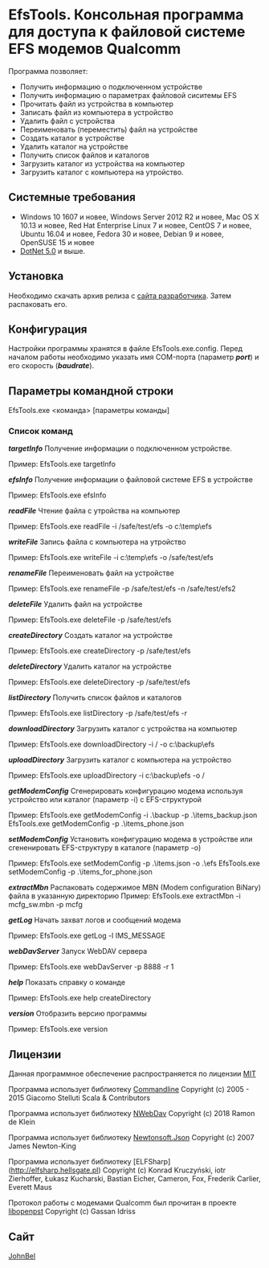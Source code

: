 # EfsTools. Консольная программа для доступа к файловой системе EFS модемов Qualcomm

Программа позволяет:
- Получить информацию о подключенном устройстве
- Получить информацию о параметрах файловой сиситемы EFS
- Прочитать файл из устройства в компьютер
- Записать файл из компьютера в устройство
- Удалить файл с устройства
- Переименовать (переместить) файл на устройстве
- Создать каталог в устройстве
- Удалить каталог на устройстве
- Получить список файлов и каталогов 
- Загрузить каталог из устройства на компьютер
- Загрузить каталог с компьютера на утройство.

## Системные требования

- Windows 10 1607 и новее, Windows Server 2012 R2 и новее, Mac OS X 10.13 и новее, Red Hat Enterprise Linux 7 и новее, CentOS 7 и новее, Ubuntu 16.04 и новее, Fedora 30 и новее, Debian 9 и новее, OpenSUSE 15 и новее
- [DotNet 5.0](https://dotnet.microsoft.com/download/dotnet/5.0) и выше.

## Установка
Необходимо скачать архив релиза с [сайта разработчика](http://johnbel.github.io/). Затем распаковать его.

## Конфигурация
Настройки программы хранятся в файле EfsTools.exe.config. Перед началом работы необходимо указать имя COM-порта (параметр ***port***) и его скорость (***baudrate***).

## Параметры командной строки

EfsTools.exe <команда> [параметры команды]

### Список команд
  
***targetInfo***
Получение информации о подключенном устройстве.

Пример: EfsTools.exe targetInfo

***efsInfo***
Получение информации о файловой системе EFS в устройстве

Пример: EfsTools.exe efsInfo

***readFile***
Чтение файла с утройства на компьютер

Пример: EfsTools.exe readFile -i /safe/test/efs -o c:\temp\efs

***writeFile***
Запись файла с компьютера на утройство

Пример: EfsTools.exe writeFile -i c:\temp\efs -o /safe/test/efs

***renameFile***
Переименовать файл на устройстве

Пример: EfsTools.exe renameFile -p /safe/test/efs -n /safe/test/efs2


***deleteFile***
Удалить файл на устройстве

Пример: EfsTools.exe deleteFile -p /safe/test/efs

***createDirectory***
Создать каталог на устройстве

Пример: EfsTools.exe createDirectory -p /safe/test/efs


***deleteDirectory***
Удалить каталог на устройстве

Пример: EfsTools.exe deleteDirectory -p /safe/test/efs


***listDirectory***
Получить список файлов и каталогов 

Пример: EfsTools.exe listDirectory -p /safe/test/efs -r

***downloadDirectory***
Загрузить каталог с устройства на компьютер

Пример: EfsTools.exe downloadDirectory -i / -o c:\backup\efs


***uploadDirectory***
Загрузить каталог c компьютера на устройство

Пример: EfsTools.exe uploadDirectory -i c:\backup\efs -o /


***getModemConfig***
Сгенерировать конфигурацию модема используя устройство или каталог (параметр -i) с EFS-структурой

Пример: EfsTools.exe getModemConfig -i .\backup -p .\items_backup.json 
EfsTools.exe getModemConfig -p .\items_phone.json 


***setModemConfig***
Установить конфигурацию модема в устройстве или сгененировать EFS-структуру в каталоге (параметр -o)

Пример: EfsTools.exe setModemConfig -p .\items.json -o .\efs
EfsTools.exe setModemConfig -p .\items_for_phone.json


***extractMbn***
Распаковать содержимое MBN (Modem configuration BiNary) файла в указанную директорию
Пример: EfsTools.exe extractMbn -i mcfg_sw.mbn -p mcfg

***getLog***
Начать захват логов и сообщений модема

Пример: EfsTools.exe getLog -l IMS_MESSAGE

***webDavServer***
Запуск WebDAV сервера

Пример: EfsTools.exe webDavServer  -p 8888 -r 1
  
  
***help***
Показать справку о команде

Пример: EfsTools.exe help createDirectory

***version***
Отобразить версию программы

Пример: EfsTools.exe version

## Лицензии
Данная программное обеспечение распространяется по лицензии [MIT](/License.md)

Программа использует библиотеку [Commandline](https://github.com/commandlineparser/commandline) Copyright (c) 2005 - 2015 Giacomo Stelluti Scala & Contributors

Программа использует библиотеку [NWebDav](https://github.com/ramondeklein/nwebdav) Copyright (c) 2018 Ramon de Klein

Программа использует библиотеку [Newtonsoft.Json](https://www.newtonsoft.com/json) Copyright (c) 2007 James Newton-King

Программа использует библиотеку [ELFSharp] (http://elfsharp.hellsgate.pl) Copyright (c) Konrad Kruczyński, iotr Zierhoffer, Łukasz Kucharski, Bastian Eicher, Cameron, Fox, Frederik Carlier, Everett Maus

Протокол работы с модемами Qualcomm был прочитан в проекте [libopenpst](https://github.com/openpst/libopenpst) Copyright (c) Gassan Idriss

## Сайт
[JohnBel](http://johnbel.github.io/)
